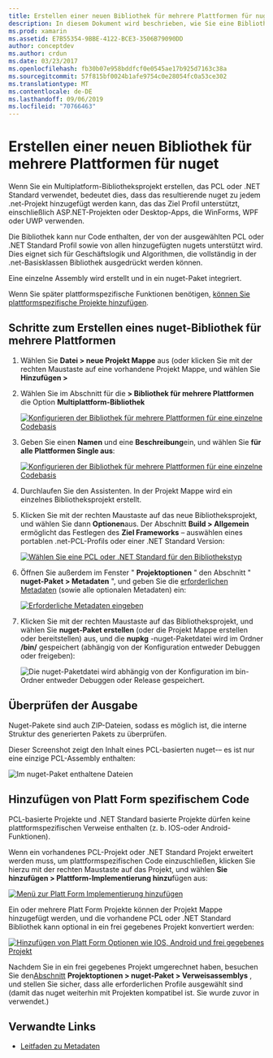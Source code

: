 ```yaml
---
title: Erstellen einer neuen Bibliothek für mehrere Plattformen für nuget
description: In diesem Dokument wird beschrieben, wie Sie eine Bibliothek für mehrere Plattformen für die Verwendung mit nuget erstellen. Dieses Verfahren eignet sich für Geschäftslogik und Algorithmen, die vollständig in der .net-Basisklassen Bibliothek ausgedrückt werden können und daher auf allen Zielplattformen ohne plattformspezifischen Code ausgeführt werden können.
ms.prod: xamarin
ms.assetid: E7B55354-9BBE-4122-BCE3-3506B79090DD
author: conceptdev
ms.author: crdun
ms.date: 03/23/2017
ms.openlocfilehash: fb30b07e958bddfcf0e0545ae17b925d7163c38a
ms.sourcegitcommit: 57f815bf0024b1afe9754c0e28054fc0a53ce302
ms.translationtype: MT
ms.contentlocale: de-DE
ms.lasthandoff: 09/06/2019
ms.locfileid: "70766463"
---
```

# <a name="creating-a-new-multiplatform-library-for-nuget"></a>Erstellen einer neuen Bibliothek für mehrere Plattformen für nuget

Wenn Sie ein Multiplatform-Bibliotheksprojekt erstellen, das PCL oder .NET Standard verwendet, bedeutet dies, dass das resultierende nuget zu jedem .net-Projekt hinzugefügt werden kann, das das Ziel Profil unterstützt, einschließlich ASP.NET-Projekten oder Desktop-Apps, die WinForms, WPF oder UWP verwenden.

Die Bibliothek kann nur Code enthalten, der von der ausgewählten PCL oder .NET Standard Profil sowie von allen hinzugefügten nugets unterstützt wird.
Dies eignet sich für Geschäftslogik und Algorithmen, die vollständig in der .net-Basisklassen Bibliothek ausgedrückt werden können.

Eine einzelne Assembly wird erstellt und in ein nuget-Paket integriert.

Wenn Sie später plattformspezifische Funktionen benötigen, [können Sie plattformspezifische Projekte hinzufügen](#add-platforms).

## <a name="steps-to-create-a-multiplatform-library-nuget"></a>Schritte zum Erstellen eines nuget-Bibliothek für mehrere Plattformen

1. Wählen Sie **Datei > neue Projekt Mappe** aus (oder klicken Sie mit der rechten Maustaste auf eine vorhandene Projekt Mappe, und wählen Sie **Hinzufügen >**

2. Wählen Sie im Abschnitt für die **> Bibliothek für mehrere Plattformen** die Option **Multiplattform-Bibliothek**

   [![](single-codebase-images/mulitplatform-library-sml.png "Konfigurieren der Bibliothek für mehrere Plattformen für eine einzelne Codebasis")](single-codebase-images/mulitplatform-library.png#lightbox)

3. Geben Sie einen **Namen** und eine **Beschreibung**ein, und wählen Sie **für alle Plattformen Single aus**:

   [![](single-codebase-images/single-configure-sml.png "Konfigurieren der Bibliothek für mehrere Plattformen für eine einzelne Codebasis")](single-codebase-images/single-configure.png#lightbox)

4. Durchlaufen Sie den Assistenten. In der Projekt Mappe wird ein einzelnes Bibliotheksprojekt erstellt.

5. Klicken Sie mit der rechten Maustaste auf das neue Bibliotheksprojekt, und wählen Sie dann **Optionen**aus. Der Abschnitt **Build > Allgemein** ermöglicht das Festlegen des **Ziel Frameworks** – auswählen eines portablen .net-PCL-Profils oder einer .NET Standard Version:

   [![](single-codebase-images/single-choose-type-sml.png "Wählen Sie eine PCL oder .NET Standard für den Bibliothekstyp")](single-codebase-images/single-choose-type.png#lightbox)

6. Öffnen Sie außerdem im Fenster " **Projektoptionen** " den Abschnitt " **nuget-Paket > Metadaten** ", und geben Sie die [erforderlichen Metadaten](~/cross-platform/app-fundamentals/nuget-multiplatform-libraries/metadata.md) (sowie alle optionalen Metadaten) ein:

   [![](single-codebase-images/single-metadata-sml.png "Erforderliche Metadaten eingeben")](single-codebase-images/single-metadata.png#lightbox)

7. Klicken Sie mit der rechten Maustaste auf das Bibliotheksprojekt, und wählen Sie **nuget-Paket erstellen** (oder die Projekt Mappe erstellen oder bereitstellen) aus, und die **nupkg** -nuget-Paketdatei wird im Ordner **/bin/** gespeichert (abhängig von der Konfiguration entweder Debuggen oder freigeben):

   ![](single-codebase-images/create-nuget-package.png "Die nuget-Paketdatei wird abhängig von der Konfiguration im bin-Ordner entweder Debuggen oder Release gespeichert.")

## <a name="verifying-the-output"></a>Überprüfen der Ausgabe

Nuget-Pakete sind auch ZIP-Dateien, sodass es möglich ist, die interne Struktur des generierten Pakets zu überprüfen.

Dieser Screenshot zeigt den Inhalt eines PCL-basierten nuget-– es ist nur eine einzige PCL-Assembly enthalten:

![](single-codebase-images/nuget-output.png "Im nuget-Paket enthaltene Dateien")

<a name="add-platforms" />

## <a name="adding-platform-specific-code"></a>Hinzufügen von Platt Form spezifischem Code

PCL-basierte Projekte und .NET Standard basierte Projekte dürfen keine plattformspezifischen Verweise enthalten (z. b. IOS-oder Android-Funktionen).

Wenn ein vorhandenes PCL-Projekt oder .NET Standard Projekt erweitert werden muss, um plattformspezifischen Code einzuschließen, klicken Sie hierzu mit der rechten Maustaste auf das Projekt, und wählen **Sie hinzufügen > Plattform-Implementierung hinzu**fügen aus:

[![](single-codebase-images/add-later-sml.png "Menü zur Platt Form Implementierung hinzufügen")](single-codebase-images/add-later.png#lightbox)

Ein oder mehrere Platt Form Projekte können der Projekt Mappe hinzugefügt werden, und die vorhandene PCL oder .NET Standard Bibliothek kann optional in ein frei gegebenes Projekt konvertiert werden:

[![](single-codebase-images/add-later-platforms-sml.png "Hinzufügen von Platt Form Optionen wie IOS, Android und frei gegebenes Projekt")](single-codebase-images/add-later-platforms-sml.png#lightbox)

Nachdem Sie in ein frei gegebenes Projekt umgerechnet haben, besuchen Sie den[Abschnitt](~/cross-platform/app-fundamentals/nuget-multiplatform-libraries/platform-specific.md) **Projektoptionen > nuget-Paket > Verweisassemblys**
, und stellen Sie sicher, dass alle erforderlichen Profile ausgewählt sind (damit das nuget weiterhin mit Projekten kompatibel ist. Sie wurde zuvor in verwendet.)

## <a name="related-links"></a>Verwandte Links

- [Leitfaden zu Metadaten](~/cross-platform/app-fundamentals/nuget-multiplatform-libraries/metadata.md)
